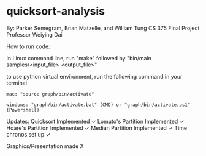 # quicksort-analysis

By: Parker Semegram, Brian Matzelle, and William Tung
CS 375 Final Project
Professor Weiying Dai

How to run code:

In Linux command line, run "make" followed by "bin/main samples/<input_file> <output_file>"

to use python virtual environment, run the following command in your terminal

    mac: "source graph/bin/activate"

    windows: "graph/bin/activate.bat" (CMD) or "graph/bin/activate.ps1" (Powershell)

Updates:
Quicksort Implemented ✓
Lomuto's Partition Implemented ✓
Hoare's Partition Implemented ✓
Median Partition Implemented ✓
Time chronos set up ✓

Graphics/Presentation made X
